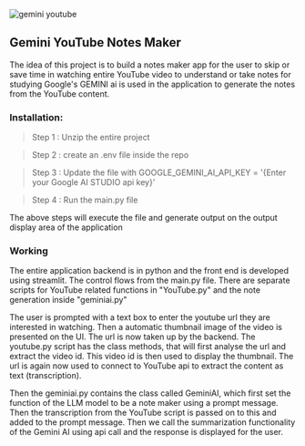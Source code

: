 ![gemini youtube](https://github.com/user-attachments/assets/a4f5beb2-56ed-4712-bd67-d6feb354ab43)

## Gemini YouTube Notes Maker

The idea of this project is to build a notes maker app for the user to 
skip or save time in watching entire YouTube video to understand or take notes for studying
Google's GEMINI ai is used in the application to generate the notes from the YouTube content.

### Installation:

> Step 1 : Unzip the entire project 

> Step 2 : create an .env file inside the repo

> Step 3 : Update the file with GOOGLE_GEMINI_AI_API_KEY = '{Enter your Google AI STUDIO api key}'

> Step 4 : Run the main.py file

The above steps will execute the file and generate output on the output display area of the application

### Working

The entire application backend is in python and the front end is developed using
streamlit. 
The control flows from the main.py file. There are separate scripts for YouTube related functions in "YouTube.py"
and the note generation inside "geminiai.py"

The user is prompted with a text box to enter the youtube url they are interested in watching. Then a automatic thumbnail image of the
video is presented on the UI. The url is now taken up by the backend. The youtube.py script has the class methods, that will first analyse the url and extract the video id. 
This video id is then used to display the thumbnail. The url is again now used to connect to YouTube api to extract the content as
text (transcription).

Then the geminiai.py contains the class called GeminiAI, which first set the function of the LLM model to be a note maker
using a prompt message. Then the transcription from the YouTube script is passed on to this and added to the prompt message.
Then we call the summarization functionality of the Gemini AI using api call and the response is displayed for the user.



